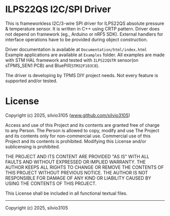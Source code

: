 
# ILPS22QS I2C/SPI Driver

This is frameworkless I2C/3-wire SPI driver for ILPS22QS absolute pressure & temperature sensor. It is written in C++ using CRTP pattern.
Driver does not depend on framework (eg., Arduino or nRF5 SDK). External handlers for interface operations have to be provided during object construction.

Driver documentation is available at `Documentation/html/index.html`
Example applications are available at `Examples` folder. All examples are made with STM HAL framework and tested with `ILPS22QSTR` sensor(on sTPMS_SEN1 PCB) and BluePill(`STM32F103C8`).

The driver is developing by TPMS DIY project needs. Not every feature is supported and/or tested.

# License

Copyright (c) 2025, silvio3105 (www.github.com/silvio3105)

Access and use of this Project and its contents are granted free of charge to any Person.
The Person is allowed to copy, modify and use The Project and its contents only for non-commercial use.
Commercial use of this Project and its contents is prohibited.
Modifying this License and/or sublicensing is prohibited.

THE PROJECT AND ITS CONTENT ARE PROVIDED "AS IS" WITH ALL FAULTS AND WITHOUT EXPRESSED OR IMPLIED WARRANTY.
THE AUTHOR KEEPS ALL RIGHTS TO CHANGE OR REMOVE THE CONTENTS OF THIS PROJECT WITHOUT PREVIOUS NOTICE.
THE AUTHOR IS NOT RESPONSIBLE FOR DAMAGE OF ANY KIND OR LIABILITY CAUSED BY USING THE CONTENTS OF THIS PROJECT.

This License shall be included in all functional textual files.

---

Copyright (c) 2025, silvio3105